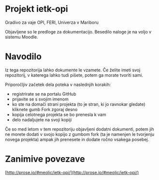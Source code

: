 # Projekt ietk-opi
Gradivo za vaje OPI, FERI, Univerza v Mariboru

Objavljene so le predloge za dokumentacijo.
Besedilo naloge je na voljo v sistemu Moodle.

# Navodilo
Iz tega repozitorija lahko dokumente le vzamete.
Če želite imeti svoj repozitorij, v katerega lahko 
tudi pišete, potem ga morate tvoriti sami.

Priporočljiv začetek dela poteka v naslednjih korakih:
- registrirate se na portalu GitHub
- prijavite se s svojim imenom
- ko ste na domači strani projekta (to je stran, ki jo ravnokar gledate)
  kliknete gumb Fork zgoraj desno
- kopija celotnega projekta se bo prenesla k vam
- delo nadaljujete na svoji kopiji

Če so med letom v tem repozitoriju objavljeni dodatni dokumenti, potem jih ne
morete dodati v svojo kopijo z gumbom fork (ta je namenjen le tvorjenju novega
projekta) ampak jih prenesete in dodate ročno vsakega posebej.

# Zanimive povezave
[http://prose.io/#meolic/ietk-opi/](http://prose.io/#meolic/ietk-opi/)